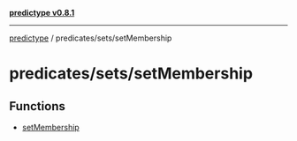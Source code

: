 [**predictype v0.8.1**](../../../README.md)

***

[predictype](../../../modules.md) / predicates/sets/setMembership

# predicates/sets/setMembership

## Functions

- [setMembership](functions/setMembership.md)
